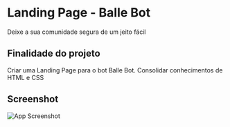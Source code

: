 
# Landing Page - Balle Bot

Deixe a sua comunidade segura de um jeito fácil

## Finalidade do projeto

Criar uma Landing Page para o bot Balle Bot.
Consolidar conhecimentos de HTML e CSS




## Screenshot

![App Screenshot](https://i.ibb.co/zxYGvpM/balle-bot.png)

